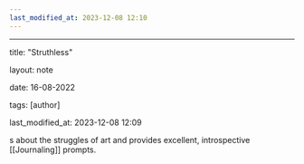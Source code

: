 ```yaml
---
last_modified_at: 2023-12-08 12:10
---
```

---

title: "Struthless"

layout: note

date: 16-08-2022

tags: [author]

last_modified_at: 2023-12-08 12:09

s about the struggles of art and provides excellent, introspective [[Journaling]] prompts.
